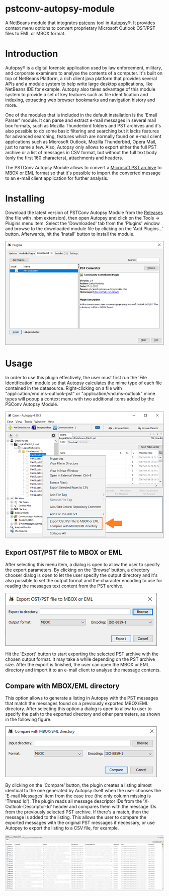 # pstconv-autopsy-module

A NetBeans module that integrates [pstconv](https://github.com/cjmach/pstconv) tool in [Autopsy](https://www.sleuthkit.org/autopsy/)&reg;. It provides context menu options to convert proprietary Microsoft Outlook OST/PST files to EML or MBOX format.

# Introduction

Autopsy&reg; is a digital forensic application used by law enforcement, military, and corporate examiners to analyse the contents of a computer. It's built on top of NetBeans Platform, a rich client java platform that provides several APIs and a module system to help write large desktop applications, like NetBeans IDE for example. Autopsy also takes advantage of this module system to provide a set of key features such as file identification and indexing, extracting web browser bookmarks and navigation history and more.

One of the modules that is included in the default installation is the 'Email Parser' module. It can parse and extract e-mail messages in several mail box formats, such as Mozilla Thunderbird folders and PST archives and it's also possible to do some basic filtering and searching but it lacks features for advanced searching, features which are normally found on e-mail client applications such as Microsoft Outlook, Mozilla Thunderbird, Opera Mail, just to name a few. Also, Autopsy only allows to export either the full PST archive or a list of messages in CSV format, but without the full text body (only the first 160 characters), attachments and headers.

The PSTConv Autopsy Module allows to convert a [Microsoft PST archive](https://learn.microsoft.com/en-us/openspecs/office_file_formats/ms-pst/) to MBOX or EML format so that it's possible to import the converted message to an e-mail client application for further analysis. 

# Installing

Download the latest version of PSTConv Autopsy Module from the [Releases](https://github.com/cjmach/pstconv-autopsy-module/releases) (the file with .nbm extension), then open Autopsy and click on the Tools -> Plugins menu item. Select the 'Downloaded' tab from the 'Plugins' window and browse to the downloaded module file by clicking on the 'Add Plugins...' button. Afterwards, hit the 'Install' button to install the module.

![Plugin manager showing the details of PSTConv Autopsy Module](doc/img/autopsy-plugin-install.png)

# Usage

In order to use this plugin effectively, the user must first run the 'File Identification' module so that Autopsy calculates the mime type of each file contained in the datasource. Right-clicking on a file with "application/vnd.ms-outlook-pst" or "application/vnd.ms-outlook" mime types will popup a context menu with two additional items added by the PSConv Autopsy Module.

![Context menu with two additional items added by PSTConv Autopsy Module](doc/img/autopsy-plugin-context-menu.png)

## Export OST/PST file to MBOX or EML

After selecting this menu item, a dialog is open to allow the user to specify the export parameters. By clicking on the 'Browse' button, a directory chooser dialog is open to let the user specify the output directory and it's also possible to set the output format and the character encoding to use for reading the messages text content from the PST archive.

![Export dialog](doc/img/autopsy-plugin-export-dialog.png)

Hit the 'Export' button to start exporting the selected PST archive with the chosen output format. It may take a while depending on the PST archive size. After the export is finished, the user can open the MBOX or EML directory and import it to an e-mail client to analyse the message contents.

## Compare with MBOX/EML directory

This option allows to generate a listing in Autopsy with the PST messages that match the messages found on a previously exported MBOX/EML directory. After selecting this option a dialog is open to allow to user to specify the path to the exported directory and other parameters, as shown in the following figure.

![Compare export directory dialog](doc/img/autopsy-plugin-compare-dir.png)

By clicking on the 'Compare' button, the plugin creates a listing almost identical to the one generated by Autopsy itself when the user chooses the 'E-mail Messages' item from the case tree (the only column missing is 'Thread Id'). The plugin reads all message descriptor IDs from the 'X-Outlook-Descriptor-Id' header and compares them with the message IDs from the previously selected PST archive. If there's a match, then the message is added to the listing. This allows the user to compare the exported messages with the original PST messages if necessary, or use Autopsy to export the listing to a CSV file, for example.

![Listing of exported messages in Autopsy](doc/img/autopsy-plugin-compare-result.png)